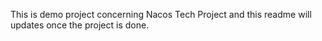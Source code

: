 This is demo project concerning Nacos Tech Project and this readme will updates once the project is done.
